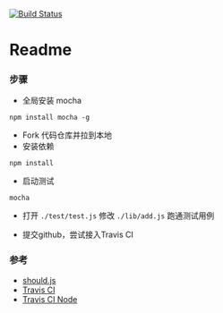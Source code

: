 [![Build Status](https://travis-ci.org/huacnlee/rucaptcha.svg)](https://travis-ci.org/huacnlee/rucaptcha)

# Readme

### 步骤

* 全局安装 mocha

```
npm install mocha -g
```

* Fork 代码仓库并拉到本地
* 安装依赖

```
npm install
```

* 启动测试

```
mocha
```

* 打开 `./test/test.js` 修改 `./lib/add.js` 跑通测试用例 

* 提交github，尝试接入Travis CI

### 参考

* [should.js](https://github.com/shouldjs/should.js)
* [Travis CI](https://www.travis-ci.org/)
* [Travis CI Node](https://docs.travis-ci.com/user/languages/javascript-with-nodejs/)
